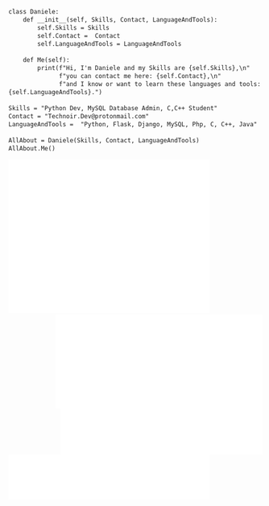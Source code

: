 ``` Py
class Daniele:
    def __init__(self, Skills, Contact, LanguageAndTools):
        self.Skills = Skills
        self.Contact =  Contact
        self.LanguageAndTools = LanguageAndTools

    def Me(self):
        print(f"Hi, I'm Daniele and my Skills are {self.Skills},\n"
              f"you can contact me here: {self.Contact},\n"
              f"and I know or want to learn these languages and tools: {self.LanguageAndTools}.")

Skills = "Python Dev, MySQL Database Admin, C,C++ Student"
Contact = "Technoir.Dev@protonmail.com"
LanguageAndTools =  "Python, Flask, Django, MySQL, Php, C, C++, Java"

AllAbout = Daniele(Skills, Contact, LanguageAndTools)
AllAbout.Me()
```
<p>
    <img src="github-metrics.svg" alt="Metrics" width = "400">
    <img align= "right"src="/metrics.plugin.isocalendar.svg" alt="Metrics" width = "410">   
    <img align= "right"src="/metrics.plugin.topics.icons.svg" alt="Metrics" width = "400">
    <img src="/metrics.plugin.languages.details.svg" alt="Metrics"  width = "400">
    
</p>
 
